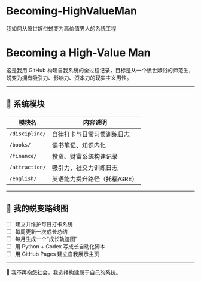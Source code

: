 # Becoming-HighValueMan
我如何从愤世嫉俗蜕变为高价值男人的系统工程
# Becoming a High-Value Man

这是我用 GitHub 构建自我系统的全过程记录，目标是从一个愤世嫉俗的师范生，蜕变为拥有吸引力、影响力、资本力的现实主义男性。

---

## 🧱 系统模块

| 模块名 | 内容说明 |
|--------|----------|
| `/discipline/` | 自律打卡与日常习惯训练日志 |
| `/books/` | 读书笔记、知识内化 |
| `/finance/` | 投资、财富系统构建记录 |
| `/attraction/` | 吸引力、社交力训练日志 |
| `/english/` | 英语能力提升路径（托福/GRE） |

---

## 🧭 我的蜕变路线图

- [ ] 建立并维护每日打卡系统
- [ ] 每周更新一次成长总结
- [ ] 每月生成一个“成长轨迹图”
- [ ] 用 Python + Codex 写成长自动化脚本
- [ ] 用 GitHub Pages 建立自我展示主页

---

🧠 我不再抱怨社会，我选择构建属于自己的系统。
